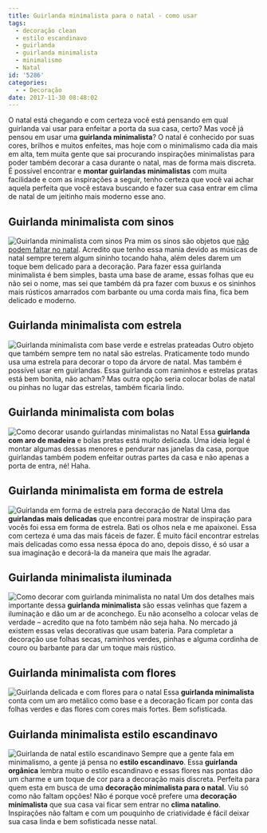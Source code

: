 ```yaml
---
title: Guirlanda minimalista para o natal - como usar
tags:
  - decoração clean
  - estilo escandinavo
  - guirlanda
  - guirlanda minimalista
  - minimalismo
  - Natal
id: '5286'
categories:
  - - Decoração
date: 2017-11-30 08:48:02
---
```


O natal está chegando e com certeza você está pensando em qual guirlanda vai usar para enfeitar a porta da sua casa, certo? Mas você já pensou em usar uma **guirlanda minimalista**? O natal é conhecido por suas cores, brilhos e muitos enfeites, mas hoje com o minimalismo cada dia mais em alta, tem muita gente que sai procurando inspirações minimalistas para poder também decorar a casa durante o natal, mas de forma mais discreta. É possível encontrar e **montar guirlandas minimalistas** com muita facilidade e com as inspirações a seguir, tenho certeza que você vai achar aquela perfeita que você estava buscando e fazer sua casa entrar em clima de natal de um jeitinho mais moderno esse ano.

## Guirlanda minimalista com sinos

![Guirlanda minimalista com sinos](/wp-content/uploads/2017/11/como-fazer-guirlanda-minimalista.jpg) Pra mim os sinos são objetos que [não podem faltar no natal](http://natalia.blog.br/o-que-nao-pode-faltar-no-natal/). Acredito que tenho essa mania devido as músicas de natal sempre terem algum sininho tocando haha, além deles darem um toque bem delicado para a decoração. Para fazer essa guirlanda minimalista é bem simples, basta uma base de arame, essas folhas que eu não sei o nome, mas sei que também dá pra fazer com buxus e os sininhos mais rústicos amarrados com barbante ou uma corda mais fina, fica bem delicado e moderno.

## Guirlanda minimalista com estrela

![Guirlanda minimalista com base verde e estrelas prateadas](/wp-content/uploads/2017/11/decoração-com-guirlanda-minimalista.jpg) Outro objeto que também sempre tem no natal são estrelas. Praticamente todo mundo usa uma estrela para decorar o topo da árvore de natal. Mas também é possível usar em guirlandas. Essa guirlanda com raminhos e estrelas pratas está bem bonita, não acham? Mas outra opção seria colocar bolas de natal ou pinhas no lugar das estrelas, também ficaria lindo.

## Guirlanda minimalista com bolas

![Como decorar usando guirlandas minimalistas no Natal](/wp-content/uploads/2017/11/guirlanda-minimalista-na-decoração.jpg) Essa **guirlanda com aro de madeira** e bolas pretas está muito delicada. Uma ideia legal é montar algumas dessas menores e pendurar nas janelas da casa, porque guirlandas também podem enfeitar outras partes da casa e não apenas a porta de entra, né! Haha.

## Guirlanda minimalista em forma de estrela

![Guirlanda em forma de estrela para decoração de Natal](/wp-content/uploads/2017/11/guirlanda-geometrica-para-o-natal.jpg) Uma das **guirlandas mais delicadas** que encontrei para mostrar de inspiração para vocês foi essa em forma de estrela. Bati os olhos nela e me apaixonei. Essa com certeza é uma das mais fáceis de fazer. É muito fácil encontrar estrelas mais delicadas como essa nessa época do ano, depois disso, é só usar a sua imaginação e decorá-la da maneira que mais lhe agradar.

## Guirlanda minimalista iluminada

![Como decorar com guirlanda minimalista no natal](/wp-content/uploads/2017/11/como-decorar-com-guirlanda-minimalista.jpg) Um dos detalhes mais importante dessa **guirlanda minimalista** são essas velinhas que fazem a iluminação e dão um ar de aconchego. Eu não aconselho a colocar velas de verdade – acredito que na foto também não seja haha. No mercado já existem essas velas decorativas que usam bateria. Para completar a decoração use folhas secas, raminhos verdes, pinhas e alguma cordinha de couro ou barbante para dar um toque mais rústico.

## Guirlanda minimalista com flores

![Guirlanda delicada e com flores para o natal](/wp-content/uploads/2017/11/decoração-minimalista-para-o-natal.jpg) Essa **guirlanda minimalista** conta com um aro metálico como base e a decoração ficam por conta das folhas verdes e das flores com cores mais fortes. Bem sofisticada.

## Guirlanda minimalista estilo escandinavo

![Guirlanda de natal estilo escandinavo ](/wp-content/uploads/2017/11/decoração-natalina-escandinavo.jpg) Sempre que a gente fala em minimalismo, a gente já pensa no **estilo escandinavo**. Essa **guirlanda orgânica** lembra muito o estilo escandinavo e essas flores nas pontas dão um charme e um toque de cor para a decoração mais discreta. Perfeita para quem esta em busca de uma **decoração minimalista para o natal**. Viu só como não faltam opções! Não é porque você prefere uma **decoração minimalista** que sua casa vai ficar sem entrar no **clima natalino**. Inspirações não faltam e com um pouquinho de criatividade é fácil deixar sua casa linda e bem sofisticada nesse natal.
